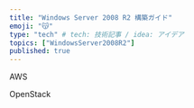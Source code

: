 ```yaml
---
title: "Windows Server 2008 R2 構築ガイド"
emoji: "😽"
type: "tech" # tech: 技術記事 / idea: アイデア
topics: ["WindowsServer2008R2"]
published: true
---
```

AWS

OpenStack